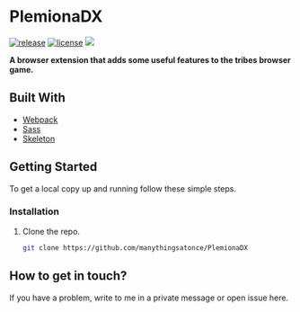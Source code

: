 # PlemionaDX

<a href="https://github.com/manythingsatonce/PlemionaDX/releases"><img alt="release" src="https://img.shields.io/github/v/release/manythingsatonce/PlemionaDX?include_prereleases"></a> <a href="https://github.com/manythingsatonce/PlemionaDX/blob/master/LICENSE"><img alt="license" src="https://img.shields.io/github/license/manythingsatonce/PlemionaDX"></a> <a href="https://github.com/manythingsatonce/PlemionaDX/issues"><img src="https://img.shields.io/github/issues/manythingsatonce/PlemionaDX"></a>

**A browser extension that adds some useful features to the tribes browser game.**

## Built With

* [Webpack](https://webpack.js.org)
* [Sass](https://sass-lang.com)
* [Skeleton](http://getskeleton.com)

## Getting Started

To get a local copy up and running follow these simple steps.

### Installation

1. Clone the repo.

   ```sh
   git clone https://github.com/manythingsatonce/PlemionaDX
   ```

## How to get in touch?

If you have a problem, write to me in a private message or open issue here.
